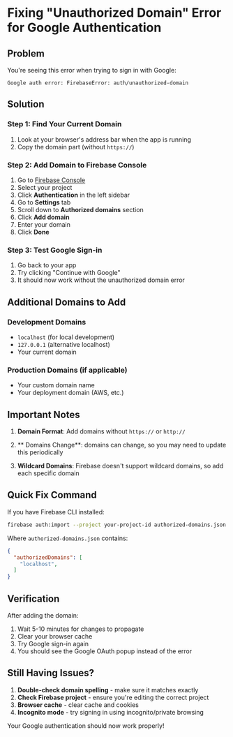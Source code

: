 # Fixing "Unauthorized Domain" Error for Google Authentication

## Problem
You're seeing this error when trying to sign in with Google:
```
Google auth error: FirebaseError: auth/unauthorized-domain
```

## Solution

### Step 1: Find Your Current Domain
1. Look at your browser's address bar when the app is running
2. Copy the domain part (without `https://`)

### Step 2: Add Domain to Firebase Console
1. Go to [Firebase Console](https://console.firebase.google.com/)
2. Select your project
3. Click **Authentication** in the left sidebar
4. Go to **Settings** tab
5. Scroll down to **Authorized domains** section
6. Click **Add domain**
7. Enter your  domain 
8. Click **Done**

### Step 3: Test Google Sign-in
1. Go back to your app
2. Try clicking "Continue with Google"
3. It should now work without the unauthorized domain error

## Additional Domains to Add

### Development Domains
- `localhost` (for local development)
- `127.0.0.1` (alternative localhost)
- Your current  domain

### Production Domains (if applicable)
- Your custom domain name
- Your deployment domain (AWS, etc.)

## Important Notes

1. **Domain Format**: Add domains without `https://` or `http://`
2. ** Domains Change**:  domains can change, so you may need to update this periodically

3. **Wildcard Domains**: Firebase doesn't support wildcard domains, so add each specific domain

## Quick Fix Command

If you have Firebase CLI installed:
```bash
firebase auth:import --project your-project-id authorized-domains.json
```

Where `authorized-domains.json` contains:
```json
{
  "authorizedDomains": [
    "localhost",
  ]
}
```

## Verification

After adding the domain:
1. Wait 5-10 minutes for changes to propagate
2. Clear your browser cache
3. Try Google sign-in again
4. You should see the Google OAuth popup instead of the error

## Still Having Issues?

1. **Double-check domain spelling** - make sure it matches exactly
2. **Check Firebase project** - ensure you're editing the correct project
3. **Browser cache** - clear cache and cookies
4. **Incognito mode** - try signing in using incognito/private browsing

Your Google authentication should now work properly!